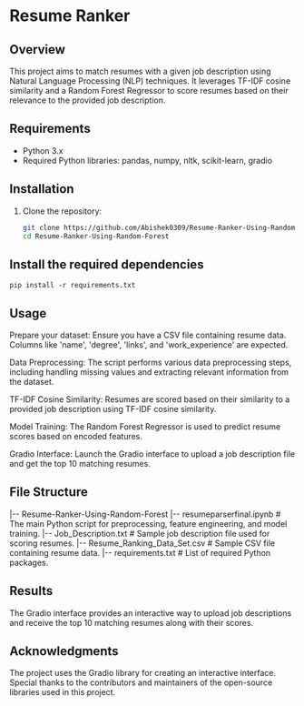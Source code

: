 
# Resume Ranker 

## Overview
This project aims to match resumes with a given job description using Natural Language Processing (NLP) techniques. It leverages TF-IDF cosine similarity and a Random Forest Regressor to score resumes based on their relevance to the provided job description.

## Requirements
- Python 3.x
- Required Python libraries: pandas, numpy, nltk, scikit-learn, gradio

## Installation
1. Clone the repository:
   ```bash
   git clone https://github.com/Abishek0309/Resume-Ranker-Using-Random-Forest.git
   cd Resume-Ranker-Using-Random-Forest

## Install the required dependencies
    pip install -r requirements.txt

## Usage
 Prepare your dataset: Ensure you have a CSV file containing resume data. Columns like 'name', 'degree', 'links', and 'work_experience' are expected.

 Data Preprocessing: The script performs various data preprocessing steps, including handling missing values and extracting relevant information from the dataset.

 TF-IDF Cosine Similarity: Resumes are scored based on their similarity to a provided job description using TF-IDF cosine similarity.

 Model Training: The Random Forest Regressor is used to predict resume scores based on encoded features.

 Gradio Interface: Launch the Gradio interface to upload a job description file and get the top 10 matching resumes.

## File Structure
 |-- Resume-Ranker-Using-Random-Forest
    |-- resumeparserfinal.ipynb        # The main Python script for preprocessing, feature engineering, and model training.
    |-- Job_Description.txt            # Sample job description file used for scoring resumes.
    |-- Resume_Ranking_Data_Set.csv    # Sample CSV file containing resume data.
    |-- requirements.txt               # List of required Python packages.

## Results
The Gradio interface provides an interactive way to upload job descriptions and receive the top 10 matching resumes along with their scores.

## Acknowledgments
The project uses the Gradio library for creating an interactive interface.
Special thanks to the contributors and maintainers of the open-source libraries used in this project.




